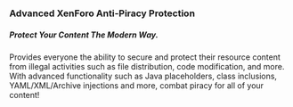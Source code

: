 ### Advanced XenForo Anti-Piracy Protection
##### Protect Your Content The Modern Way.
<p>
Provides everyone the ability to secure and protect their resource content from illegal activities such as file distribution, code modification, and more. With advanced functionality such as Java placeholders, class inclusions, YAML/XML/Archive injections and more, combat piracy for all of your content!
</p>
